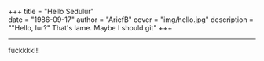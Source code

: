 +++
title = "Hello Sedulur"                                          
date = "1986-09-17"
author = "AriefB"
cover = "img/hello.jpg"
description = "\"Hello, lur?\" That's lame. Maybe I should git"
+++
***
fuckkkk!!!